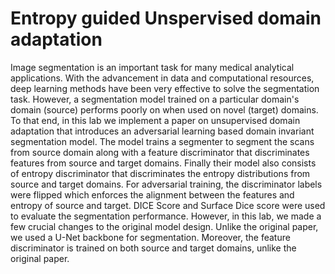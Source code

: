 # Entropy guided Unspervised domain adaptation
Image segmentation is an important task for many medical analytical applications. With the advancement in data and computational resources, deep learning methods have been very effective to solve the segmentation task. However, a segmentation model trained on a particular domain's domain (source) performs poorly on when used on novel (target) domains. To that end, in this lab we implement a paper on unsupervised domain adaptation that introduces an adversarial learning based domain invariant segmentation model. The model trains a segmenter to segment the scans from source domain along with a feature discriminator that discriminates features from source and target domains. Finally their model also consists of entropy discriminator that discriminates the entropy distributions from source and target domains. For adversarial training, the discriminator labels were flipped which enforces the alignment between the features and entropy of source and target. DICE Score and Surface Dice score were used to evaluate the segmentation performance. However, in this lab, we made a few crucial changes to the original model design. Unlike the original paper, we used a U-Net backbone for segmentation. Moreover, the feature discriminator is trained on both source and target domains, unlike the original paper.  

